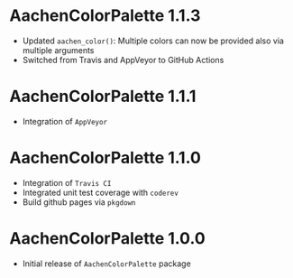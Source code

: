 # AachenColorPalette 1.1.3

* Updated `aachen_color()`: Multiple colors can now be provided also via multiple arguments
* Switched from Travis and AppVeyor to GitHub Actions

# AachenColorPalette 1.1.1

* Integration of `AppVeyor`

# AachenColorPalette 1.1.0

* Integration of `Travis CI`
* Integrated unit test coverage with `coderev`
* Build github pages via `pkgdown`

# AachenColorPalette 1.0.0

* Initial release of `AachenColorPalette` package
